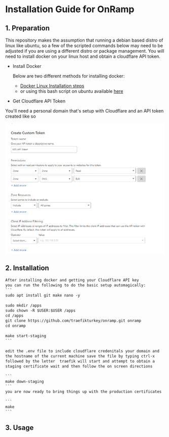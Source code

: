 # Installation Guide for OnRamp

## 1. Preparation

<p>
    This repository makes the assumption that running a debian based distro of linux like ubuntu, so a few of the scripted commands below may need to be adjusted if you are using a different distro or package management. You will need to install docker on your linux host and obtain a cloudflare API token.
</p>

- Install Docker

    Below are two different methods for installing docker:
    * [Docker Linux Installation steps](https://docs.docker.com/desktop/linux/install/#generic-installation-steps)
    * or using this bash script on ubuntu available [here](https://github.com/traefikturkey/onvoy/tree/master/ubuntu/bash)

    

- Get Cloudflare API Token

<p>You'll need a personal domain that's setup with Cloudflare
and an API token created like so</p>

![Cloudflare api token](/documentation/assets/cloudflare-api.png)

## 2. Installation

    After installing docker and getting your Cloudflare API key
    you can run the following to do the basic setup automagically:
    ```
    sudo apt install git make nano -y

    sudo mkdir /apps
    sudo chown -R $USER:$USER /apps
    cd /apps
    git clone https://github.com/traefikturkey/onramp.git onramp
    cd onramp

    make start-staging
    ```

    edit the .env file to include cloudflare credenitals your domain and the hostname of the current machine save the file by typing ctrl-x followed by the letter  traefik will start and attempt to obtain a staging certificate wait and then follow the on screen directions

    ```
    make down-staging
    ```
    you are now ready to bring things up with the production certificates

    ```
    make
    ```

## 3. Usage

